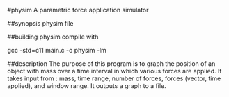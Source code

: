 #physim
A parametric force application simulator

##synopsis
physim file

##building physim
compile with

gcc -std=c11 main.c -o physim -lm

##description
The purpose  of this program is to graph the position of an object with mass over a time interval in which various forces are applied.
It takes input from <file>: mass, time range, number of forces, forces (vector, time applied), and window range.
It outputs a graph to a file.
